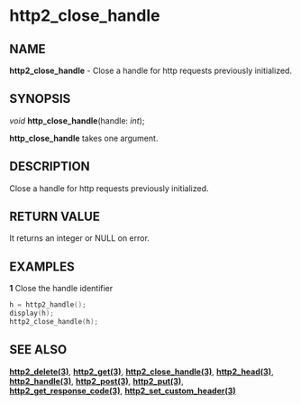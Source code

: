 # http2_close_handle

## NAME

**http2_close_handle** - Close a handle for http requests previously initialized.

## SYNOPSIS

*void* **http_close_handle**(handle: *int*);

**http_close_handle** takes one argument.

## DESCRIPTION
 Close a handle for http requests previously initialized.

## RETURN VALUE
It returns an integer or NULL on error.

## EXAMPLES

**1** Close the handle identifier
```cpp
h = http2_handle();
display(h);
http2_close_handle(h);
```

## SEE ALSO

**[http2_delete(3)](http2_delete.md)**, **[http2_get(3)](http2_get.md)**, **[http2_close_handle(3)](http2_close_handle.md)**, **[http2_head(3)](http2_head.md)**, **[http2_handle(3)](http2_handle.md)**, **[http2_post(3)](http2_post.md)**, **[http2_put(3)](http2_put.md)**, **[http2_get_response_code(3)](http2_get_response_code.md)**, **[http2_set_custom_header(3)](http2_set_custom_header.md)**
